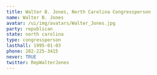 ```yaml
---
title: Walter B. Jones, North Carolina Congressperson
name: Walter B. Jones
avatar: /ui/img/avatars/Walter_Jones.jpg
party: republican
state: north carolina
type: congressperson
lasthall: 1995-01-03
phone: 202-225-3415
never: TRUE
twitter: RepWalterJones
---
```

